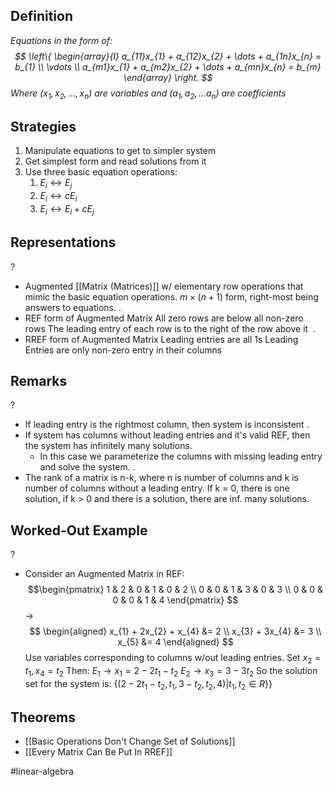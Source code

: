 ## Definition
*Equations in the form of:
$$
\left\{
\begin{array}{l}
a_{11}x_{1} + a_{12}x_{2} + \dots + a_{1n}x_{n} = b_{1} \\
\vdots \\
a_{m1}x_{1} + a_{m2}x_{2} + \dots + a_{mn}x_{n} = b_{m}
\end{array}
\right.
$$
Where $(x_{1},x_{2},\dots,x_{n})$ are variables and $(a_{1},a_{2},\dots a_{n})$ are coefficients*

## Strategies
1. Manipulate equations to get to simpler system
2. Get simplest form and read solutions from it
3. Use three basic equation operations:
	1. $E_{i} \leftrightarrow E_{j}$
	2. $E_{i} \leftrightarrow cE_{i}$
	3. $E_{i} \leftrightarrow E_{i} + cE_{j}$

## Representations
?
- Augmented [[Matrix (Matrices)]] w/ elementary row operations that mimic the basic equation operations.
	$m\times(n+1)$ form, right-most being answers to equations.
‎.
- REF form of Augmented Matrix
	All zero rows are below all non-zero rows
	The leading entry of each row is to the right of the row above it
‎ .
- RREF form of Augmented Matrix
	Leading entries are all 1s
	Leading Entries are only non-zero entry in their columns


## Remarks
?
- If leading entry is the rightmost column, then system is inconsistent
.
- If system has columns without leading entries and it's valid REF, then the system has infinitely many solutions.
	- In this case we parameterize the columns with missing leading entry and solve the system.
.
- The rank of a matrix is n-k, where n is number of columns and k is number of columns without a leading entry. If k = 0, there is one solution, if k > 0 and there is a solution, there are inf. many solutions.


## Worked-Out Example
?
- Consider an Augmented Matrix in REF:
$$\begin{pmatrix}
1 & 2 & 0 & 1 & 0 & 2 \\
0 & 0 & 1 & 3 & 0 & 3 \\
0 & 0 & 0 & 0 & 1 & 4
\end{pmatrix}
$$
$\to$$$
\begin{aligned}
x_{1} + 2x_{2} + x_{4} &= 2 \\
x_{3} + 3x_{4} &= 3 \\
x_{5} &= 4
\end{aligned}
$$Use variables corresponding to columns w/out leading entries. Set $x_{2}=t_{1}, x_{4}=t_{2}$
Then:
$E_{1} \to x_{1}=2-2t_{1}-t_{2}$
$E_{2} \to x_{3}=3-3t_{2}$
So the solution set for the system is:
$\{(2-2t_{1}-t_{2}, t_{1}, 3-t_{2}, t_{2}, 4) | t_{1},t_{2} \in R\}$}


## Theorems
- [[Basic Operations Don't Change Set of Solutions]]
- [[Every Matrix Can Be Put In RREF]]

#linear-algebra